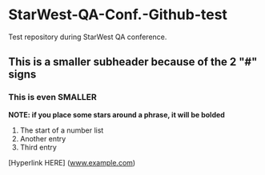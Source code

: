 # StarWest-QA-Conf.-Github-test
Test repository during StarWest QA conference. 

## This is a smaller subheader because of the 2 "#" signs
### This is even SMALLER
**NOTE: if you place some stars around a phrase, it will be bolded**

1. The start of a number list
2. Another entry
3. Third entry

[Hyperlink HERE] (www.example.com)

```javascript
